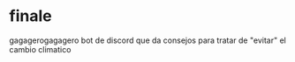 # finale
gagagerogagagero
bot de discord que da consejos para tratar de "evitar" el cambio climatico
